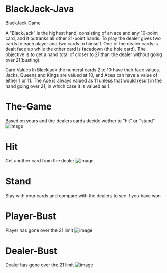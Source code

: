# BlackJack-Java
BlackJack Game

A "BlackJack" is the highest hand, consisting of an ace and any 10-point card, and it outranks all other 21-point hands. To play the dealer gives two cards to each player and two cards to himself. One of the dealer cards is dealt face up while the other card is facedown (the hole card). The objective is to get a hand total of closer to 21 than the dealer without going over 21(busting).

Card Values
In Blackjack the numeral cards 2 to 10 have their face values. Jacks, Queens and Kings are valued at 10, and Aces can have a value of either 1 or 11. The Ace is always valued as 11 unless that would result in the hand going over 21, in which case it is valued as 1.

# The-Game
Based on yours and the dealers cards decide wether to "hit" or "stand"
![image](https://user-images.githubusercontent.com/35350619/55421721-1f684480-5537-11e9-921c-29e2802a8271.png)

# Hit
Get another card from the dealer
![image](https://user-images.githubusercontent.com/35350619/55422201-5723bc00-5538-11e9-915a-3b916bed6dae.png)

# Stand
Stay with your cards and compare with the dealers to see if you have won

# Player-Bust
Player has gone over the 21 limit
![image](https://user-images.githubusercontent.com/35350619/55422139-3491a300-5538-11e9-9e01-16316bb74ccd.png)

# Dealer-Bust
Dealer has gone over the 21 limit
![image](https://user-images.githubusercontent.com/35350619/55422354-b255ae80-5538-11e9-9bea-fafcc1677701.png)

